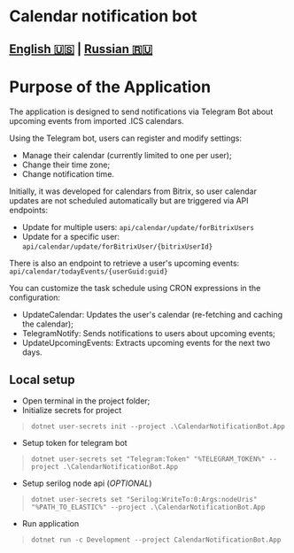 # Calendar notification bot

## [English 🇺🇸](README.md) | [Russian 🇷🇺](README.ru.md)

# Purpose of the Application
The application is designed to send notifications via Telegram Bot about upcoming events from imported .ICS calendars.

Using the Telegram bot, users can register and modify settings:
- Manage their calendar (currently limited to one per user);
- Change their time zone;
- Change notification time.

Initially, it was developed for calendars from Bitrix, so user calendar updates are not scheduled automatically but are triggered via API endpoints:

- Update for multiple users: `api/calendar/update/forBitrixUsers`
- Update for a specific user: `api/calendar/update/forBitrixUser/{bitrixUserId}`

There is also an endpoint to retrieve a user's upcoming events:
`api/calendar/todayEvents/{userGuid:guid}`

You can customize the task schedule using CRON expressions in the configuration:
- UpdateCalendar: Updates the user's calendar (re-fetching and caching the calendar);
- TelegramNotify: Sends notifications to users about upcoming events;
- UpdateUpcomingEvents: Extracts upcoming events for the next two days.

## Local setup
- Open terminal in the project folder; 
- Initialize secrets for project
> ```dotnet user-secrets init --project .\CalendarNotificationBot.App```
- Setup token for telegram bot
> ```dotnet user-secrets set "Telegram:Token" "%TELEGRAM_TOKEN%" --project .\CalendarNotificationBot.App```
- Setup serilog node api (_OPTIONAL_)
> ```dotnet user-secrets set "Serilog:WriteTo:0:Args:nodeUris" "%PATH_TO_ELASTIC%" --project .\CalendarNotificationBot.App```
- Run application
> ```dotnet run -c Development --project CalendarNotificationBot.App```